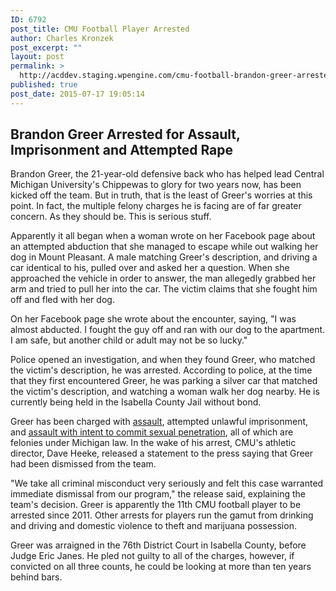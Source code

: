 ```yaml
---
ID: 6792
post_title: CMU Football Player Arrested
author: Charles Kronzek
post_excerpt: ""
layout: post
permalink: >
  http://acddev.staging.wpengine.com/cmu-football-brandon-greer-arrested.html
published: true
post_date: 2015-07-17 19:05:14
---
```

<h2><b>Brandon Greer Arrested for Assault, Imprisonment and Attempted Rape</b></h2>
Brandon Greer, the 21-year-old defensive back who has helped lead Central Michigan University's Chippewas to glory for two years now, has been kicked off the team. But in truth, that is the least of Greer's worries at this point. In fact, the multiple felony charges he is facing are of far greater concern. As they should be. This is serious stuff.<!--more-->

Apparently it all began when a woman wrote on her Facebook page about an attempted abduction that she managed to escape while out walking her dog in Mount Pleasant. A male matching Greer's description, and driving a car identical to his, pulled over and asked her a question. When she approached the vehicle in order to answer, the man allegedly grabbed her arm and tried to pull her into the car. The victim claims that she fought him off and fled with her dog.

On her Facebook page she wrote about the encounter, saying, "I was almost abducted. I fought the guy off and ran with our dog to the apartment. I am safe, but another child or adult may not be so lucky."

Police opened an investigation, and when they found Greer, who matched the victim's description, he was arrested. According to police, at the time that they first encountered Greer, he was parking a silver car that matched the victim's description, and watching a woman walk her dog nearby. He is currently being held in the Isabella County Jail without bond.

Greer has been charged with <a href="http://acddev.staging.wpengine.com/assault-charges.html" target="_blank">assault</a>, attempted unlawful imprisonment, and <a href="http://acddev.staging.wpengine.com/assault-charges.html" target="_blank">assault with intent to commit sexual penetration</a>, all of which are felonies under Michigan law. In the wake of his arrest, CMU's athletic director, Dave Heeke, released a statement to the press saying that Greer had been dismissed from the team.

"We take all criminal misconduct very seriously and felt this case warranted immediate dismissal from our program," the release said, explaining the team's decision. Greer is apparently the 11th CMU football player to be arrested since 2011. Other arrests for players run the gamut from drinking and driving and domestic violence to theft and marijuana possession.

Greer was arraigned in the 76th District Court in Isabella County, before Judge Eric Janes. He pled not guilty to all of the charges, however, if convicted on all three counts, he could be looking at more than ten years behind bars.